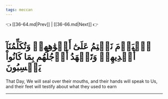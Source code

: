 ```yaml
---
tags: meccan
---
```


👈 [[36-64.md|Prev]] | [[36-66.md|Next]] 👉

# ٱلۡيَوۡمَ نَخۡتِمُ عَلَىٰٓ أَفۡوَٰهِهِمۡ وَتُكَلِّمُنَآ أَيۡدِيهِمۡ وَتَشۡهَدُ أَرۡجُلُهُم بِمَا كَانُواْ يَكۡسِبُونَ

That Day, We will seal over their mouths, and their hands will speak to Us, and their feet will testify about what they used to earn

---

